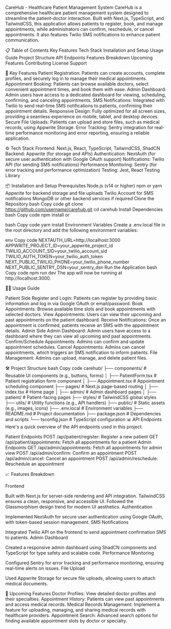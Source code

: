 CareHub - Healthcare Patient Management System
CareHub is a comprehensive healthcare patient management system designed to streamline the patient-doctor interaction. Built with Next.js, TypeScript, and TailwindCSS, this application allows patients to register, book, and manage appointments, while administrators can confirm, reschedule, or cancel appointments. It also features Twilio SMS notifications to enhance patient communication.

📋 Table of Contents
Key Features
Tech Stack
Installation and Setup
Usage Guide
Project Structure
API Endpoints
Features Breakdown
Upcoming Features
Contributing
License
Support

🏥 Key Features
Patient Registration: Patients can create accounts, complete profiles, and securely log in to manage their medical appointments.
Appointment Booking: Patients can browse available doctors, select convenient appointment times, and book them with ease.
Admin Dashboard: Admin users have access to a dedicated dashboard for viewing, scheduling, confirming, and canceling appointments.
SMS Notifications: Integrated with Twilio to send real-time SMS notifications to patients, confirming their appointment details.
Responsive Design: Fully optimized for all screen sizes, providing a seamless experience on mobile, tablet, and desktop devices.
Secure File Uploads: Patients can upload and store files, such as medical records, using Appwrite Storage.
Error Tracking: Sentry integration for real-time performance monitoring and error reporting, ensuring a reliable application.

⚙️ Tech Stack
Frontend: Next.js, React, TypeScript, TailwindCSS, ShadCN
Backend: Appwrite (for storage and APIs)
Authentication: NextAuth (for secure user authentication with Google OAuth support)
Notifications: Twilio API (for sending SMS notifications)
Performance Monitoring: Sentry (for error tracking and performance optimization)
Testing: Jest, React Testing Library

📦 Installation and Setup
Prerequisites
Node.js (v14 or higher)
npm or yarn
Appwrite for backend storage and file uploads
Twilio Account for SMS notifications
MongoDB or other backend services if required
Clone the Repository
bash
Copy code
git clone https://github.com/username/carehub.git
cd carehub
Install Dependencies
bash
Copy code
npm install
or

bash
Copy code
yarn install
Environment Variables
Create a .env.local file in the root directory and add the following environment variables:

env
Copy code
NEXTAUTH_URL=http://localhost:3000
APPWRITE_PROJECT_ID=your_appwrite_project_id
TWILIO_ACCOUNT_SID=your_twilio_account_sid
TWILIO_AUTH_TOKEN=your_twilio_auth_token
NEXT_PUBLIC_TWILIO_PHONE=your_twilio_phone_number
NEXT_PUBLIC_SENTRY_DSN=your_sentry_dsn
Run the Application
bash
Copy code
npm run dev
The app will now be running at http://localhost:3000.

🧑‍💻 Usage Guide

Patient Side
Register and Login: Patients can register by providing basic information and log in via Google OAuth or email/password.
Book Appointments: Browse available time slots and book appointments with selected doctors.
View Appointments: Users can view their upcoming and past appointments on the patient dashboard.
Receive Notifications: Once an appointment is confirmed, patients receive an SMS with the appointment details.
Admin Side
Admin Dashboard: Admin users have access to a dashboard where they can view all upcoming and past appointments.
Confirm/Schedule Appointments: Admins can confirm and update appointment schedules.
Cancel Appointments: Admins can cancel appointments, which triggers an SMS notification to inform patients.
File Management: Admins can upload, manage, and delete patient files.

🛠️ Project Structure
bash
Copy code
carehub/
├── components/         # Reusable UI components (e.g., buttons, forms)
│   ├── PatientForm.tsx # Patient registration form component
│   ├── Appointment.tsx # Appointment scheduling component
├── pages/              # Next.js page-based routing
│   ├── index.tsx       # Home page
│   ├── admin/          # Admin dashboard pages
│   ├── patient/        # Patient-facing pages
├── styles/             # TailwindCSS global styles
├── utils/              # Utility functions (e.g., API handlers)
├── public/             # Static assets (e.g., images, icons)
├── .env.local          # Environment variables
├── README.md           # Project documentation
├── package.json        # Dependencies and scripts
└── tsconfig.json       # TypeScript configuration
📊 API Endpoints
Here's a quick overview of the API endpoints used in this project:

Patient Endpoints
POST /api/patient/register: Register a new patient
GET /api/patient/appointments: Fetch all appointments for a patient
Admin Endpoints
GET /api/admin/appointments: Fetch all appointments for admin view
POST /api/admin/confirm: Confirm an appointment
POST /api/admin/cancel: Cancel an appointment
POST /api/admin/reschedule: Reschedule an appointment


📈 Features Breakdown

Frontend

Built with Next.js for server-side rendering and API integration.
TailwindCSS ensures a clean, responsive, and accessible UI.
Followed the Glassmorphism design trend for modern UI aesthetics.
Authentication

Implemented NextAuth for secure user authentication using Google OAuth, with token-based session management.
SMS Notifications

Integrated Twilio API on the frontend to send appointment confirmation SMS to patients.
Admin Dashboard

Created a responsive admin dashboard using ShadCN components and TypeScript for type safety and scalable code.
Performance Monitoring

Configured Sentry for error tracking and performance monitoring, ensuring real-time alerts on issues.
File Upload

Used Appwrite Storage for secure file uploads, allowing users to attach medical documents.


🚀 Upcoming Features
Doctor Profiles: View detailed doctor profiles and their specialties.
Appointment History: Patients can view past appointments and access medical records.
Medical Records Management: Implement a feature for uploading, managing, and sharing medical records with healthcare providers.
Appointment Search: Advanced search options for finding available appointment slots by doctor or specialty.



